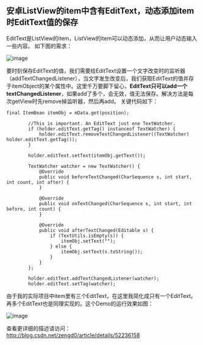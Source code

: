 ## 安卓ListView的item中含有EditText，动态添加item时EditText值的保存

EditText是ListView的item，ListView的item可以动态添加，从而让用户动态输入一些内容。 如下图的需求：

![image](http://img.blog.csdn.net/20160818003431922)

要时刻保存EditText的值，我们需要给EditText设置一个文字改变时的监听器（addTextChangedListener），当文字发生改变后，我们获取EditText的值并存于itemObject的某个属性中。这里千万要脚下留心，**EditText只可以add一个textChangedListener**，如果add了多个，会无效，值无法保存。解决方法是每次getView时先remove掉监听器，然后再add。
关键代码如下：
```
final ItemBean itemObj = mData.get(position);

        //This is important. An EditText just one TextWatcher.
        if (holder.editText.getTag() instanceof TextWatcher) {
            holder.editText.removeTextChangedListener((TextWatcher) holder.editText.getTag());
        }

        holder.editText.setText(itemObj.getText());

        TextWatcher watcher = new TextWatcher() {
            @Override
            public void beforeTextChanged(CharSequence s, int start, int count, int after) {
            }

            @Override
            public void onTextChanged(CharSequence s, int start, int before, int count) {
            }

            @Override
            public void afterTextChanged(Editable s) {
                if (TextUtils.isEmpty(s)) {
                    itemObj.setText("");
                } else {
                    itemObj.setText(s.toString());
                }
            }
        };

        holder.editText.addTextChangedListener(watcher);
        holder.editText.setTag(watcher);
```

由于我的实际项目中item里有三个EditText，在这里我简化成只有一个EditText。再多个EditText也是同理实现的。这个Demo的运行效果如图：

![image](http://img.blog.csdn.net/20160818004635058)

查看更详细的描述请访问：
http://blog.csdn.net/zengd0/article/details/52236158

